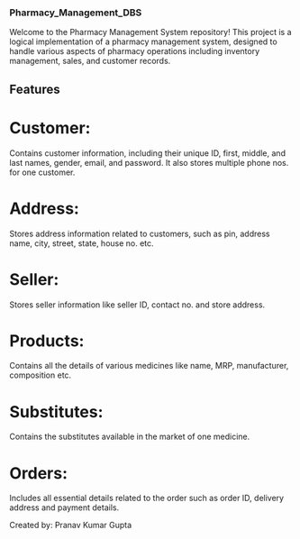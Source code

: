 ### Pharmacy_Management_DBS

Welcome to the Pharmacy Management System repository! This project is a logical implementation of a pharmacy management system, designed to handle various aspects of pharmacy operations including inventory management, sales, and customer records.

## Features

# Customer: 
Contains customer information, including their unique ID, first, middle, and last names, gender, email, and password. It also stores multiple phone nos. for one customer.
# Address: 
Stores address information related to customers, such as pin, address name, city, street, state, house no. etc.
# Seller: 
Stores seller information like seller ID, contact no. and store address.
# Products: 
Contains all the details of various medicines like name, MRP, manufacturer, composition etc.
# Substitutes: 
Contains the substitutes available in the market of one medicine.
# Orders: 
Includes all essential details related to the order such as order ID, delivery address and payment details.

Created by:
Pranav Kumar Gupta
